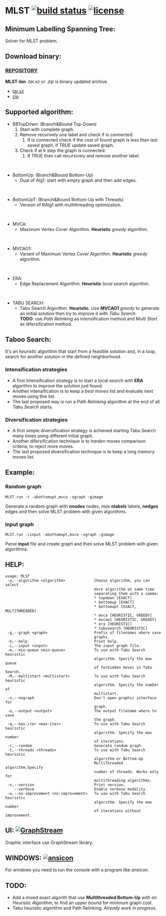 # MLST [![build status](http://minegrado.ovh/badges/build-passing-brightgreen.svg)](https://github.com/oms-pi-sw/MLST) [![license](http://minegrado.ovh/badges/license-MIT-blue.svg)](LICENSE)
## Minimum Labelling Spanning Tree:
Solver for MLST problem.

## Download binary:
### [REPOSITORY](http://minegrado.ovh/DWN/MLST)
**MLST-bin** *.tar.xz* or *.zip* is binary updated archive.
* [tar.xz](http://minegrado.ovh/DWN/MLST/MLST-bin.tar.xz)
* [zip](http://minegrado.ovh/DWN/MLST/MLST-bin.zip)

## Supported algorithm:
* BBTopDown: (Branch&Bound Top-Down)
    1. Start with complete graph.
    2. Remove recurively one label and check if is connected:
        1. If is connected check if the cost of found graph is less than last saved graph, if TRUE update saved graph.
    3. Check if at k step the graph is connected:
        1. If TRUE then call recursively and remove another label.
<br />

* BottomUp: (Branch&Bound Bottom-Up)<br />
    + Dual of Alg1: start with empty graph and then add edges.
<br />

* BottomUpT: (Branch&Bound Bottom-Up with Threads)<br />
    + Version of RAlg1 with multithreading optimization.
<br />

* MVCA:<br />
    + Maximum Vertex Cover Algorithm. **Heuristic** *greedy* algorithm.
<br />

* MVCAO1:<br />
    + Variant of Maximum Vertex Cover Algorithm. **Heuristic** *greedy* algorithm.
<br />

* ERA:<br />
    + Edge Replacement Algorithm. **Heuristic** *local search* algorithm.
<br />

* TABU SEARCH:<br />
    + Tabu Search Algorithm. **Heuristic**. Use **MVCAO1** *greedy* to generate an initial solution then try to improve it with *Tabu Search*.<br />**TODO**: use *Path Relinking* as intensification method and *Multi Start* as difersification method.

## Taboo Search:
It's an *heuristic* algorithm that start from a feasible solution and, in a loop, search for another solution in the defined neighborhood.<br />

### Intensification strategies
* A first intensification strategy is to start a *local search* with **ERA** algorithm to improve the solution just found.
* Another intensification is to keep a *best moves* list and evaluate next moves using this list.
* The last proposed way is run a *Path Relinking* algorithm at the end of all *Tabu Search* starts.

### Diversification strategies
* A first simple diversification strategy is achieved starting Tabu Search many times using different initial graph.
* Another difersification technique is to *harden* moves comparison criteria, to reject more moves.
* The last proposed diversification technique is to keep a long memory moves list.  

## Example:
### Random graph
```
MLST.run -r -abottomupt,mvca -ograph -gimage
```

Generate a random graph with **nnodes** nodes, *max* **nlabels** labels, **nedges** edges and then solve MLST problem with given algorithms.

### Input graph
```
MLST.run -iinput -abottomupt,mvca -ograph -gimage
```

Parse **input** file and create graph and then solve MLST problem with given algorithms.

## HELP:
```
usage: MLST
 -a,--algorithm <algorithm>             Choose algorithm, you can select
                                        more algorithm at same time
                                        separating them with a comma:
                                        * topdown [EXACT]
                                        * bottomup [EXACT]
                                        * bottomupt [EXACT, MULTITHREADED]
                                        * mvca [HEURISTIC, GREEDY]
                                        * mvcao1 [HEURISTIC, GREEDY]
                                        * era [HEURISTIC]
                                        * tabusearch [HEURISTIC]
 -g,--graph <graph>                     Prefix of filenames where save
                                        graphs.
 -h,--help                              Print help.
 -i,--input <input>                     The input graph file.
 -m,--min-queue <min-queue>             To use with Tabu Search heuristic
                                        algorithm. Specify the max queue
                                        of forbidden moves in Tabu Search.
 -M,--multistart <multistart>           To use with Tabu Search heuristic
                                        algorithm. Specify the number of
                                        multistart.
 -n,--nograph                           Don't open graphic interface for
                                        graph.
 -o,--output <output>                   The output filename where to save
                                        the graph.
 -q,--max-iter <max-iter>               To use with Tabu Search heuristic
                                        algorithm. Specify the max number
                                        of iterations.
 -r,--random                            Generate random graph.
 -t,--threads <threads>                 To use with Tabu Search heuristic
                                        algorithm or Bottom-Up
                                        MultiThreaded algorithm.Specify
                                        number of threads. Works only for
                                        multithreading algorithms.
 -v,--version                           Print version.
    --verbose                           Enable verbose modality.
 -w,--no-improvement <no-improvement>   To use with Tabu Search heuristic
                                        algorithm. Specify the max number
                                        of iterations without improvement.
```

## UI: [![GraphStream](http://minegrado.ovh/badges/dependecy-GraphStream-blue.svg)](http://graphstream-project.org/)
Graphic interface use GraphStream library.

## WINDOWS: [![ansicon](http://minegrado.ovh/badges/dependecy-ansicon-blue.svg)](https://github.com/adoxa/ansicon)
For windows you need to run the console with a program like *ansicon*.

## TODO:
* Add a mixed exact algorith that use **Multithreaded Bottom-Up** *with an Heuristic Algorithm*, to find an *upper bound* for minimum graph cost.
* Tabu heuristic algorithm and Path Relinking. *Already work in progress*.
